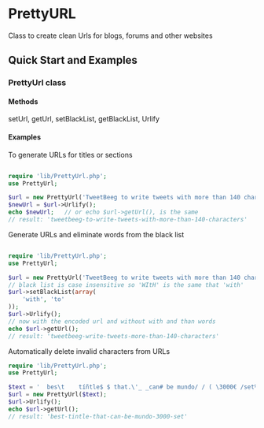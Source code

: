 PrettyURL
=========

Class to create clean Urls for blogs, forums and other websites

## Quick Start and Examples

### PrettyUrl class

#### Methods

setUrl, getUrl, setBlackList, getBlackList, Urlify

#### Examples

To generate URLs for titles or sections

```php

require 'lib/PrettyUrl.php';
use PrettyUrl;

$url = new PrettyUrl('TweetBeeg to write tweets with more than 140 characters');
$newUrl = $url->Urlify();
echo $newUrl;   // or echo $url->getUrl(), is the same
// result: 'tweetbeeg-to-write-tweets-with-more-than-140-characters'

```

Generate URLs and eliminate words from the black list

```php

require 'lib/PrettyUrl.php';
use PrettyUrl;

$url = new PrettyUrl('TweetBeeg to write tweets with more than 140 characters');
// black list is case insensitive so 'WItH' is the same that 'with'
$url->setBlackList(array(
    'with', 'to'
));
$url->Urlify();
// now with the encoded url and without with and than words
echo $url->getUrl();
// result: 'tweetbeeg-write-tweets-more-than-140-characters'

```

Automatically delete invalid characters from URLs

```php
require 'lib/PrettyUrl.php';
use PrettyUrl;

$text = '  bes\t    tíñtle$ $ that.\'_ _can# be mundo/ / ( \3000€ /set%&$@   ';
$url = new PrettyUrl($text);
$url->Urlify();
echo $url->getUrl();
// result: 'best-tintle-that-can-be-mundo-3000-set'

```
